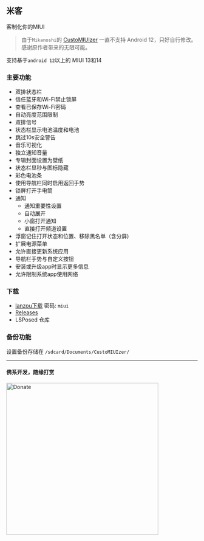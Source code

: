 ## 米客
客制化你的MIUI

> 由于`Mikanoshi`的 [CustoMIUIzer](code.highspec.ru/Mikanoshi/CustoMIUIzer) 一直不支持 Android 12，只好自行修改。感谢原作者带来的无限可能。

支持基于`android 12`以上的 MIUI 13和14

### 主要功能
* 双排状态栏
* 信任蓝牙和Wi-Fi禁止锁屏
* 查看已保存Wi-Fi密码
* 自动亮度范围限制
* 双排信号
* 状态栏显示电池温度和电池
* 跳过10s安全警告
* 音乐可视化
* 独立通知音量
* 专辑封面设置为壁纸
* 状态栏显秒与图标隐藏
* 彩色电池条
* 使用导航栏同时启用返回手势
* 锁屏打开手电筒
* 通知
  * 通知重要性设置
  * 自动展开
  * 小窗打开通知
  * 直接打开频道设置
* 浮窗记住打开状态和位置、移除黑名单（含分屏)
* 扩展电源菜单
* 允许直接更新系统应用
* 导航栏手势与自定义按钮
* 安装或升级app时显示更多信息
* 允许限制系统app使用网络

### 下载
* [lanzou下载](https://tpsx.lanzouv.com/b021ly4gj)
密码: `miui`
* [Releases](https://github.com/MonwF/customiuizer/releases)
* LSPosed 仓库

### 备份功能
设置备份存储在 `/sdcard/Documents/CustoMIUIzer/`

------
#### 佛系开发，随缘打赏

<img src="https://user-images.githubusercontent.com/1267050/193435662-74af0ec4-80c1-4c38-99ef-ed43e1862db6.JPG" alt="Donate" width="400"/>
